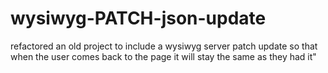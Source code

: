 # wysiwyg-PATCH-json-update
refactored an old project to include a wysiwyg server patch update so that when the  user comes back to the page it will stay the same as they had it"
